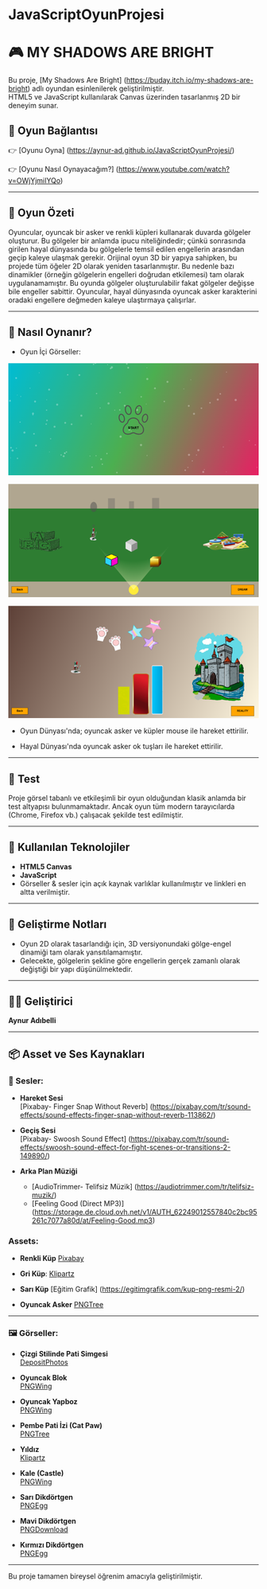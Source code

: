 # JavaScriptOyunProjesi

# 🎮 MY SHADOWS ARE BRIGHT

Bu proje, [My Shadows Are Bright] (https://buday.itch.io/my-shadows-are-bright) adlı oyundan esinlenilerek geliştirilmiştir.  
HTML5 ve JavaScript kullanılarak Canvas üzerinden tasarlanmış 2D bir deneyim sunar.

## 🔗 Oyun Bağlantısı

👉 [Oyunu Oyna] (https://aynur-ad.github.io/JavaScriptOyunProjesi/)

👉 [Oyunu Nasıl Oynayacağım?] (https://www.youtube.com/watch?v=OWjYjmiIYQo)

---

## 🧩 Oyun Özeti

Oyuncular, oyuncak bir asker ve renkli küpleri kullanarak duvarda gölgeler oluşturur. Bu gölgeler bir anlamda ipucu niteliğindedir; çünkü sonrasında girilen hayal dünyasında bu gölgelerle temsil edilen engellerin arasından geçip kaleye ulaşmak gerekir.
Orijinal oyun 3D bir yapıya sahipken, bu projede tüm öğeler 2D olarak yeniden tasarlanmıştır. Bu nedenle bazı dinamikler (örneğin gölgelerin engelleri doğrudan etkilemesi) tam olarak uygulanamamıştır.
Bu oyunda gölgeler oluşturulabilir fakat gölgeler değişse bile engeller sabittir. Oyuncular, hayal dünyasında oyuncak asker karakterini oradaki engellere değmeden kaleye ulaştırmaya çalışırlar.

---
## 🚀 Nasıl Oynanır?

- Oyun İçi Görseller:

![Oyunun Ekran Görüntüsü](Screenshots/Resim1.png)

![Oyunun Ekran Görüntüsü](Screenshots/Resim2.png)

![Oyunun Ekran Görüntüsü](Screenshots/Resim3.png)

- Oyun Dünyası'nda; oyuncak asker ve küpler mouse ile hareket ettirilir.

- Hayal Dünyası'nda oyuncak asker ok tuşları ile hareket ettirilir.

---

## 🧪 Test

Proje görsel tabanlı ve etkileşimli bir oyun olduğundan klasik anlamda bir test altyapısı bulunmamaktadır. Ancak oyun tüm modern tarayıcılarda (Chrome, Firefox vb.) çalışacak şekilde test edilmiştir.

---

## 🔧 Kullanılan Teknolojiler

- **HTML5 Canvas**
- **JavaScript**
- Görseller & sesler için açık kaynak varlıklar kullanılmıştır ve linkleri en altta verilmiştir.

---
## 🔮 Geliştirme Notları

- Oyun 2D olarak tasarlandığı için, 3D versiyonundaki gölge-engel dinamiği tam olarak yansıtılamamıştır.
- Gelecekte, gölgelerin şekline göre engellerin gerçek zamanlı olarak değiştiği bir yapı düşünülmektedir.

---
## 👩‍💻 Geliştirici

**Aynur Adıbelli**

---
## 📦 Asset ve Ses Kaynakları

### 🎵 Sesler:

- **Hareket Sesi**  
  [Pixabay- Finger Snap Without Reverb] (https://pixabay.com/tr/sound-effects/sound-effects-finger-snap-without-reverb-113862/)

- **Geçiş Sesi**  
  [Pixabay- Swoosh Sound Effect] (https://pixabay.com/tr/sound-effects/swoosh-sound-effect-for-fight-scenes-or-transitions-2-149890/)

- **Arka Plan Müziği**  
  - [AudioTrimmer- Telifsiz Müzik] (https://audiotrimmer.com/tr/telifsiz-muzik/)  
  - [Feeling Good (Direct MP3)] (https://storage.de.cloud.ovh.net/v1/AUTH_62249012557840c2bc95261c7077a80d/at/Feeling-Good.mp3)

### Assets:

- **Renkli Küp**
  [Pixabay](https://pixabay.com/tr/vectors/k%C3%BCp-nesneler-kutular-sar%C4%B1-pembe-42317/)  

- **Gri Küp**: 
  [Klipartz](https://www.klipartz.com/tr/sticker-png-bltxi)  

- **Sarı Küp**
  [Eğitim Grafik] (https://egitimgrafik.com/kup-png-resmi-2/)  

- **Oyuncak Asker** 
  [PNGTree](https://png.pngtree.com/png-vector/20230808/ourmid/pngtree-toy-soldier-vector-png-image_6881166.png)    

---
### 🖼️ Görseller:

- **Çizgi Stilinde Pati Simgesi**  
  [DepositPhotos](https://depositphotos.com/tr/vector/paw-line-icon-pad-vector-illustration-isolated-on-white-foot-outline-style-design-designed-for-375131874.html)  

- **Oyuncak Blok**  
  [PNGWing](https://www.pngwing.com/tr/free-png-ijime)  

- **Oyuncak Yapboz**  
  [PNGWing](https://w7.pngwing.com/pngs/550/954/png-transparent-educational-toys-jigsaw-puzzles-child-gift-toy-child-photography-toddler-thumbnail.png)  

- **Pembe Pati İzi (Cat Paw)**    
  [PNGTree](https://tr.pngtree.com/freepng/pink-cat-paw-paw_5413274.html)  

- **Yıldız**  
  [Klipartz](https://www.klipartz.com/tr/sticker-png-qmrcu#google_vignette)  

- **Kale (Castle)**  
  [PNGWing](https://w7.pngwing.com/pngs/281/480/png-transparent-cartoon-drawing-castle-princess-building-photography-world.png)  

- **Sarı Dikdörtgen**  
  [PNGEgg](https://www.pngegg.com/tr/png-esmtv)  

- **Mavi Dikdörtgen**  
  [PNGDownload](https://www.pngdownload.id/png-jx4kj3/)  

- **Kırmızı Dikdörtgen**  
  [PNGEgg](https://www.pngegg.com/tr/search?q=dikd%C3%B6rtgen)  

---

Bu proje tamamen bireysel öğrenim amacıyla geliştirilmiştir.
